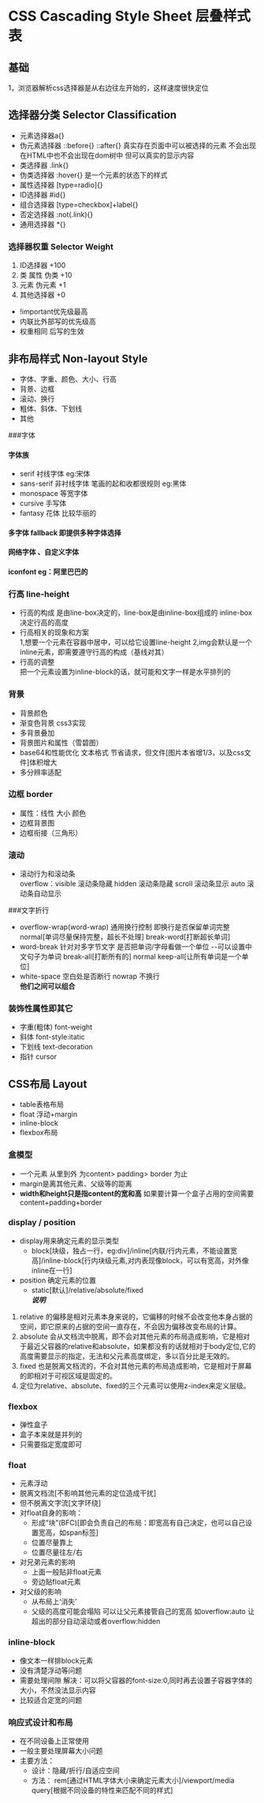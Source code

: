 # CSS Cascading Style Sheet 层叠样式表

## 基础
  1，浏览器解析css选择器是从右边往左开始的，这样速度很快定位
  
## 选择器分类 Selector Classification
* 元素选择器a{}
* 伪元素选择器 ::before{} ::after{} 真实存在页面中可以被选择的元素 不会出现在HTML中也不会出现在dom树中 但可以真实的显示内容
* 类选择器 .link{}
* 伪类选择器 :hover{} 是一个元素的状态下的样式
* 属性选择器 [type=radio]{}
* ID选择器 #id{}
* 组合选择器 [type=checkbox]+label{}
* 否定选择器 :not(.link){}
* 通用选择器 *{}

### 选择器权重 Selector Weight
1. ID选择器 +100
2. 类 属性 伪类 +10
3. 元素 伪元素 +1
4. 其他选择器 +0 
* !important优先级最高
* 内联比外部写的优先级高
* 权重相同 后写的生效

## 非布局样式 Non-layout Style
* 字体、字重、颜色、大小、行高
* 背景、边框
* 滚动、换行
* 粗体、斜体、下划线
* 其他

###字体
#### 字体族
* serif  衬线字体 eg:宋体
* sans-serif 非衬线字体 笔画的起和收都很规则 eg:黑体
* monospace 等宽字体
* cursive 手写体
* fantasy 花体 比较华丽的
#### 多字体 fallback 即提供多种字体选择
#### 网络字体 、自定义字体
#### iconfont  eg：阿里巴巴的

### 行高 line-height
* 行高的构成 是由line-box决定的，line-box是由inline-box组成的 inline-box决定行高的高度
* 行高相关的现象和方案  
1,想要一个元素在容器中居中，可以给它设置line-height
2,img会默认是一个inline元素，即需要遵守行高的构成（基线对其）
* 行高的调整  
   把一个元素设置为inline-block的话，就可能和文字一样是水平排列的

### 背景
* 背景颜色
* 渐变色背景 css3实现
* 多背景叠加
* 背景图片和属性（雪碧图）
* base64和性能优化  文本格式 节省请求，但文件[图片本省增1/3，以及css文件]体积增大
* 多分辨率适配

### 边框 border
* 属性：线性 大小 颜色
* 边框背景图
* 边框衔接（三角形）

### 滚动
* 滚动行为和滚动条  
 overflow：visible 滚动条隐藏 hidden 滚动条隐藏 scroll 滚动条显示 auto 滚动条自动显示

###文字折行
* overflow-wrap(word-wrap) 通用换行控制  即换行是否保留单词完整 normal[单词尽量保持完整，超长不处理] break-word[打断超长单词]
* word-break 针对对多字节文字 是否把单词/字母看做一个单位 --可以设置中文句子为单词 break-all[打断所有的] normal keep-all[让所有单词是一个单位]
* white-space 空白处是否断行 nowrap 不换行  
**他们之间可以组合**

### 装饰性属性即其它
* 字重(粗体) font-weight
* 斜体 font-style:itatic
* 下划线 text-decoration
*  指针 cursor

## CSS布局 Layout

* table表格布局
* float 浮动+margin
* inline-block
* flexbox布局

### 盒模型
* 一个元素 从里到外 为content> padding> border 为止
* margin是离其他元素、父级等的距离
* **width和height只是指content的宽和高** 如果要计算一个盒子占用的空间需要content+padding+border

### display / position
* display用来确定元素的显示类型  
  * block[块级，独占一行，eg:div]/inline[内联/行内元素，不能设置宽高]/inline-block[行内块级元素,对内表现像block，可以有宽高，对外像inline在一行]  
* position 确定元素的位置  
  * static[默认]/relative/absolute/fixed  
_**说明**_
1. relative 的偏移是相对元素本身来说的，它偏移的时候不会改变他本身占据的空间，即它原来的占据的空间一直存在，不会因为偏移改变布局的计算。
2. absolute 会从文档流中脱离，即不会对其他元素的布局造成影响，它是相对于最近父容器的relative和absolute，如果都没有的话就相对于body定位,它的高度需要显示的指定，无法和父元素高度绑定，多以百分比是无效的。
3. fixed 也是脱离文档流的，不会对其他元素的布局造成影响，它是相对于屏幕的即相对于可视区域是固定的。
4. 定位为relative、absolute、fixed的三个元素可以使用z-index来定义层级。  

### flexbox
* 弹性盒子
* 盒子本来就是并列的
* 只需要指定宽度即可  

### float
* 元素浮动
* 脱离文档流[不影响其他元素的定位造成干扰]
* 但不脱离文字流[文字环绕]
* 对float自身的影响：  
  * 形成“块”(BFC)[即会负责自己的布局：即宽高有自己决定，也可以自己设置宽高，如span标签]
  * 位置尽量靠上
  * 位置尽量往左/右
* 对兄弟元素的影响  
  * 上面一般贴非float元素
  * 旁边贴float元素  
* 对父级的影响  
  * 从布局上‘消失’
  * 父级的高度可能会塌陷  可以让父元素接管自己的宽高 如overflow:auto 让超出的部分自动滚动或者overflow:hidden  
  
### inline-block
* 像文本一样排block元素
* 没有清楚浮动等问题
* 需要处理间隙 解决：可以将父容器的font-size:0,同时再去设置子容器字体的大小，不然没法显示内容
* 比较适合定宽的问题

### 响应式设计和布局
* 在不同设备上正常使用
* 一般主要处理屏幕大小问题
* 主要方法：  
  * 设计：隐藏/折行/自适应空间
  * 方法： rem[通过HTML字体大小来确定元素大小]/viewport/media query[根据不同设备的特性来匹配不同的样式]




































   